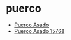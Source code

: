 # puerco

 * [Puerco Asado](../../index/p/puerco-asado-15768.json)
 * [Puerco Asado 15768](../../index/p/puerco-asado-15768.json)
